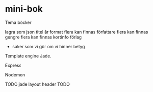 # mini-bok


Tema böcker

lagra som json
  titel
  år
  format
   flera kan finnas
  författare 
    flera kan finnas
  gengre
    flera kan finnas
  kortinfo
  förlag
  + saker som vi gör om vi hinner
  betyg


Template engine Jade.

Express

Nodemon

TODO jade layout header
TODO 
